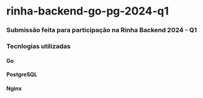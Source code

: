# rinha-backend-go-pg-2024-q1

### Submissão feita para participação na Rinha Backend 2024 - Q1

### Tecnlogias utilizadas

#### Go
#### PostgreSQL
#### Nginx
